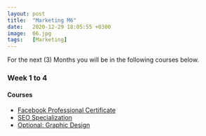 ```yaml
---
layout: post
title:  "Marketing M6"
date:   2020-12-29 18:05:55 +0300
image:  06.jpg
tags:   [Marketing]
---
```

For the next (3) Months you will be in the following courses below.

### Week 1 to 4
#### Courses
* [Facebook Professional Certificate](https://www.coursera.org/professional-certificates/facebook-social-media-marketing?utm_source=Facebook%26utm_medium%3Dfb_landing_page%26utm_campaign%3Dsocial_media_cert&fbclid=IwAR170mltYiw5SXk_puAZIxQ1E8gMcJYPVkG9OimMCtGqJzmdm-MLR5TjBX4			)
* [SEO Specialization ](https://www.coursera.org/specializations/seo			)
* [Optional: Graphic Design](https://www.coursera.org/specializations/graphic-design			)

[jekyll-docs]: https://jekyllrb.com/docs/home
[jekyll-gh]:   https://github.com/jekyll/jekyll
[jekyll-talk]: https://talk.jekyllrb.com/
